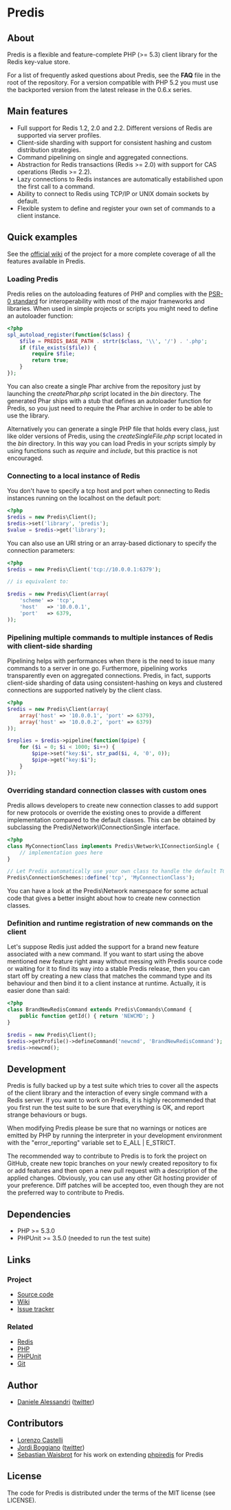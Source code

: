 # Predis #

## About ##

Predis is a flexible and feature-complete PHP (>= 5.3) client library for the Redis key-value store.

For a list of frequently asked questions about Predis, see the __FAQ__ file in the root of the repository.
For a version compatible with PHP 5.2 you must use the backported version from the latest release in the 0.6.x series.


## Main features ##

- Full support for Redis 1.2, 2.0 and 2.2. Different versions of Redis are supported via server profiles.
- Client-side sharding with support for consistent hashing and custom distribution strategies.
- Command pipelining on single and aggregated connections.
- Abstraction for Redis transactions (Redis >= 2.0) with support for CAS operations (Redis >= 2.2).
- Lazy connections to Redis instances are automatically estabilished upon the first call to a command.
- Ability to connect to Redis using TCP/IP or UNIX domain sockets by default.
- Flexible system to define and register your own set of commands to a client instance.


## Quick examples ##

See the [official wiki](http://wiki.github.com/nrk/predis) of the project for a more 
complete coverage of all the features available in Predis.


### Loading Predis

Predis relies on the autoloading features of PHP and complies with the 
[PSR-0 standard](http://groups.google.com/group/php-standards/web/psr-0-final-proposal) 
for interoperability with most of the major frameworks and libraries.
When used in simple projects or scripts you might need to define an autoloader function:

``` php
<?php
spl_autoload_register(function($class) {
    $file = PREDIS_BASE_PATH . strtr($class, '\\', '/') . '.php';
    if (file_exists($file)) {
        require $file;
        return true;
    }
});
```

You can also create a single Phar archive from the repository just by launching the _createPhar.php_ 
script located in the _bin_ directory. The generated Phar ships with a stub that defines an autoloader 
function for Predis, so you just need to require the Phar archive in order to be able to use the library.

Alternatively you can generate a single PHP file that holds every class, just like older versions of Predis, 
using the _createSingleFile.php_ script located in the _bin_ directory. In this way you can load Predis in 
your scripts simply by using functions such as _require_ and _include_, but this practice is not encouraged.


### Connecting to a local instance of Redis ###

You don't have to specify a tcp host and port when connecting to Redis instances running on the 
localhost on the default port:

``` php
<?php
$redis = new Predis\Client();
$redis->set('library', 'predis');
$value = $redis->get('library');
```

You can also use an URI string or an array-based dictionary to specify the connection parameters:

``` php
<?php
$redis = new Predis\Client('tcp://10.0.0.1:6379');

// is equivalent to:

$redis = new Predis\Client(array(
    'scheme' => 'tcp',
    'host'   => '10.0.0.1',
    'port'   => 6379,
));
```


### Pipelining multiple commands to multiple instances of Redis with client-side sharding ###

Pipelining helps with performances when there is the need to issue many commands to a server 
in one go. Furthermore, pipelining works transparently even on aggregated connections. Predis, 
in fact, supports client-side sharding of data using consistent-hashing on keys and clustered 
connections are supported natively by the client class.

``` php
<?php
$redis = new Predis\Client(array(
    array('host' => '10.0.0.1', 'port' => 6379),
    array('host' => '10.0.0.2', 'port' => 6379)
));

$replies = $redis->pipeline(function($pipe) {
    for ($i = 0; $i < 1000; $i++) {
        $pipe->set("key:$i", str_pad($i, 4, '0', 0));
        $pipe->get("key:$i");
    }
});
```


### Overriding standard connection classes with custom ones ###

Predis allows developers to create new connection classes to add support for new protocols 
or override the existing ones to provide a different implementation compared to the default 
classes. This can be obtained by subclassing the Predis\Network\IConnectionSingle interface.

``` php
<?php
class MyConnectionClass implements Predis\Network\IConnectionSingle {
    // implementation goes here
}

// Let Predis automatically use your own class to handle the default TCP connection
Predis\ConnectionSchemes::define('tcp', 'MyConnectionClass');
```


You can have a look at the Predis\Network namespace for some actual code that gives a better 
insight about how to create new connection classes.


### Definition and runtime registration of new commands on the client ###

Let's suppose Redis just added the support for a brand new feature associated 
with a new command. If you want to start using the above mentioned new feature 
right away without messing with Predis source code or waiting for it to find 
its way into a stable Predis release, then you can start off by creating a new 
class that matches the command type and its behaviour and then bind it to a 
client instance at runtime. Actually, it is easier done than said:

``` php
<?php
class BrandNewRedisCommand extends Predis\Commands\Command {
    public function getId() { return 'NEWCMD'; }
}

$redis = new Predis\Client();
$redis->getProfile()->defineCommand('newcmd', 'BrandNewRedisCommand');
$redis->newcmd();
```


## Development ##

Predis is fully backed up by a test suite which tries to cover all the aspects of the 
client library and the interaction of every single command with a Redis server. If you 
want to work on Predis, it is highly recommended that you first run the test suite to 
be sure that everything is OK, and report strange behaviours or bugs.

When modifying Predis please be sure that no warnings or notices are emitted by PHP 
by running the interpreter in your development environment with the "error_reporting"
variable set to E_ALL | E_STRICT.

The recommended way to contribute to Predis is to fork the project on GitHub, create 
new topic branches on your newly created repository to fix or add features and then 
open a new pull request with a description of the applied changes. Obviously, you can 
use any other Git hosting provider of your preference. Diff patches will be accepted 
too, even though they are not the preferred way to contribute to Predis.


## Dependencies ##

- PHP >= 5.3.0
- PHPUnit >= 3.5.0 (needed to run the test suite)

## Links ##

### Project ###
- [Source code](http://github.com/nrk/predis/)
- [Wiki](http://wiki.github.com/nrk/predis/)
- [Issue tracker](http://github.com/nrk/predis/issues)

### Related ###
- [Redis](http://code.google.com/p/redis/)
- [PHP](http://php.net/)
- [PHPUnit](http://www.phpunit.de/)
- [Git](http://git-scm.com/)

## Author ##

- [Daniele Alessandri](mailto:suppakilla@gmail.com) ([twitter](http://twitter.com/JoL1hAHN))

## Contributors ##

- [Lorenzo Castelli](http://github.com/lcastelli)
- [Jordi Boggiano](http://github.com/Seldaek) ([twitter](http://twitter.com/seldaek))
- [Sebastian Waisbrot](http://github.com/seppo0010) for his work on extending [phpiredis](http://github.com/seppo0010/phpiredis) for Predis

## License ##

The code for Predis is distributed under the terms of the MIT license (see LICENSE).
